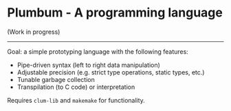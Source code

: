 # Plumbum - A programming language

(Work in progress)

---
Goal: a simple prototyping language with the following features:
* Pipe-driven syntax (left to right data manipulation)
* Adjustable precision (e.g. strict type operations, static types, etc.)
* Tunable garbage collection
* Transpilation (to C code) or interpretation 


Requires `clum-lib` and `makemake` for functionality.
